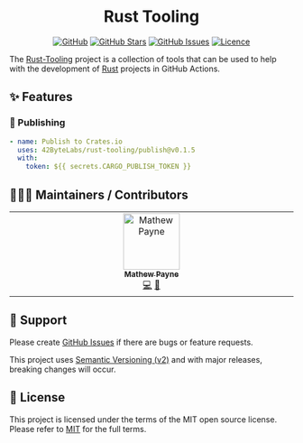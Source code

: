 <!-- markdownlint-disable -->
<div align="center">
<h1>Rust Tooling</h1>

[![GitHub](https://img.shields.io/badge/github-%23121011.svg?style=for-the-badge&logo=github&logoColor=white)][github]
[![GitHub Stars](https://img.shields.io/github/stars/42ByteLabs/rust-tooling?style=for-the-badge)][github]
[![GitHub Issues](https://img.shields.io/github/issues/42ByteLabs/rust-tooling?style=for-the-badge)][github-issues]
[![Licence](https://img.shields.io/github/license/Ileriayo/markdown-badges?style=for-the-badge)][license]

</div>
<!-- markdownlint-restore -->

The [Rust-Tooling][github] project is a collection of tools that can be used to help with the development of [Rust][rust-lang] projects in GitHub Actions.

## ✨ Features


### 🚀 Publishing

```yaml
- name: Publish to Crates.io
  uses: 42ByteLabs/rust-tooling/publish@v0.1.5
  with:
    token: ${{ secrets.CARGO_PUBLISH_TOKEN }}
```

## 🧑‍🤝‍🧑 Maintainers / Contributors

<!-- ALL-CONTRIBUTORS-LIST:START - Do not remove or modify this section -->
<!-- prettier-ignore-start -->
<!-- markdownlint-disable -->
<table>
  <tbody>
    <tr>
      <td align="center" valign="top" width="14.28%"><a href="https://geekmasher.dev"><img src="https://avatars.githubusercontent.com/u/2772944?v=4?s=100" width="100px;" alt="Mathew Payne"/><br /><sub><b>Mathew Payne</b></sub></a><br /><a href="#code-GeekMasher" title="Code">💻</a> <a href="#review-GeekMasher" title="Reviewed Pull Requests">👀</a></td>
    </tr>
  </tbody>
</table>

<!-- markdownlint-restore -->
<!-- prettier-ignore-end -->

<!-- ALL-CONTRIBUTORS-LIST:END -->

## 🦸 Support

Please create [GitHub Issues][github-issues] if there are bugs or feature requests.

This project uses [Semantic Versioning (v2)][semver] and with major releases, breaking changes will occur.

## 📓 License

This project is licensed under the terms of the MIT open source license.
Please refer to [MIT][license] for the full terms.

<!-- Resources -->

[license]: ./LICENSE
[github]: https://github.com/42ByteLabs/rust-tooling
[github-issues]: https://github.com/42ByteLabs/rust-tooling/issues
[rust-lang]: https://www.rust-lang.org/
[semver]: https://semver.org/

